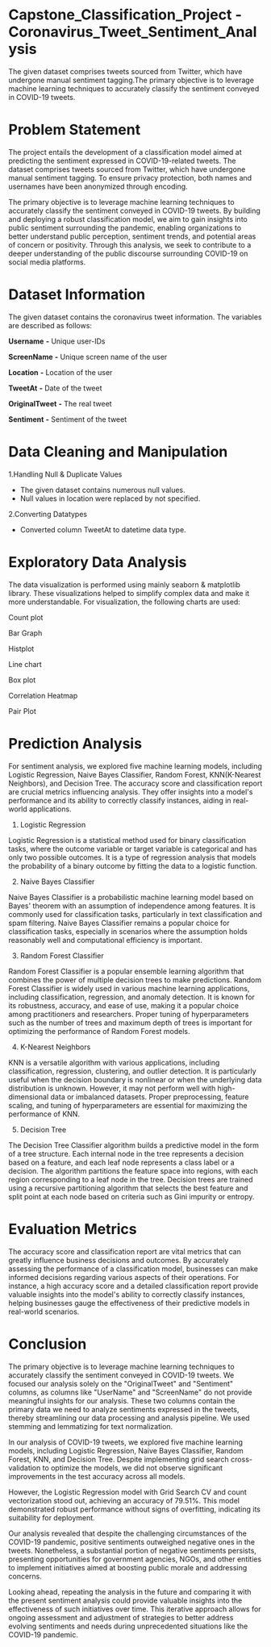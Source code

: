 # Capstone_Classification_Project - Coronavirus_Tweet_Sentiment_Analysis

The given dataset comprises tweets sourced from Twitter, which have undergone manual sentiment tagging.The primary objective is to leverage machine learning techniques to accurately classify the sentiment conveyed in COVID-19 tweets.

# Problem Statement

The project entails the development of a classification model aimed at predicting the sentiment expressed in COVID-19-related tweets. The dataset comprises tweets sourced from Twitter, which have undergone manual sentiment tagging. To ensure privacy protection, both names and usernames have been anonymized through encoding.

The primary objective is to leverage machine learning techniques to accurately classify the sentiment conveyed in COVID-19 tweets. By building and deploying a robust classification model, we aim to gain insights into public sentiment surrounding the pandemic, enabling organizations to better understand public perception, sentiment trends, and potential areas of concern or positivity. Through this analysis, we seek to contribute to a deeper understanding of the public discourse surrounding COVID-19 on social media platforms.

# Dataset Information

The given dataset contains the coronavirus tweet information. The variables are described as follows:

**Username** **-** Unique user-IDs

**ScreenName** **-**  Unique screen name of the user

**Location** **-** Location of the user

**TweetAt** **-** Date of the tweet

**OriginalTweet** **-** The real tweet

**Sentiment** **-** Sentiment of the tweet

# Data Cleaning and Manipulation 

1.Handling Null & Duplicate Values

* The given dataset contains numerous null values.
* Null values in location were replaced by not specified.
 
2.Converting Datatypes

* Converted column TweetAt to datetime data type.


# Exploratory Data Analysis 

The data visualization is performed using mainly seaborn & matplotlib library. These visualizations helped to simplify complex data and make it more understandable. For visualization, the following charts are used:

Count plot

Bar Graph

Histplot

Line chart

Box plot

Correlation Heatmap

Pair Plot

# Prediction Analysis

For sentiment analysis, we explored five machine learning models, including Logistic Regression, Naive Bayes Classifier, Random Forest, KNN(K-Nearest Neighbors), and Decision Tree. The accuracy score and classification report are crucial metrics influencing analysis. They offer insights into a model's performance and its ability to correctly classify instances, aiding in real-world applications.

1. Logistic Regression

Logistic Regression is a statistical method used for binary classification tasks, where the outcome variable or target variable is categorical and has only two possible outcomes. It is a type of regression analysis that models the probability of a binary outcome by fitting the data to a logistic function.

2. Naive Bayes Classifier

Naive Bayes Classifier is a probabilistic machine learning model based on Bayes' theorem with an assumption of independence among features. It is commonly used for classification tasks, particularly in text classification and spam filtering. Naive Bayes Classifier remains a popular choice for classification tasks, especially in scenarios where the assumption holds reasonably well and computational efficiency is important.

3. Random Forest Classifier

Random Forest Classifier is a popular ensemble learning algorithm that combines the power of multiple decision trees to make predictions. Random Forest Classifier is widely used in various machine learning applications, including classification, regression, and anomaly detection. It is known for its robustness, accuracy, and ease of use, making it a popular choice among practitioners and researchers. Proper tuning of hyperparameters such as the number of trees and maximum depth of trees is important for optimizing the performance of Random Forest models.

4. K-Nearest Neighbors
 
KNN is a versatile algorithm with various applications, including classification, regression, clustering, and outlier detection. It is particularly useful when the decision boundary is nonlinear or when the underlying data distribution is unknown. However, it may not perform well with high-dimensional data or imbalanced datasets. Proper preprocessing, feature scaling, and tuning of hyperparameters are essential for maximizing the performance of KNN.

5. Decision Tree
 
The Decision Tree Classifier algorithm builds a predictive model in the form of a tree structure. Each internal node in the tree represents a decision based on a feature, and each leaf node represents a class label or a decision. The algorithm partitions the feature space into regions, with each region corresponding to a leaf node in the tree. Decision trees are trained using a recursive partitioning algorithm that selects the best feature and split point at each node based on criteria such as Gini impurity or entropy.

# Evaluation Metrics

The accuracy score and classification report are vital metrics that can greatly influence business decisions and outcomes. By accurately assessing the performance of a classification model, businesses can make informed decisions regarding various aspects of their operations. For instance, a high accuracy score and a detailed classification report provide valuable insights into the model's ability to correctly classify instances, helping businesses gauge the effectiveness of their predictive models in real-world scenarios.

# Conclusion

The primary objective is to leverage machine learning techniques to accurately classify the sentiment conveyed in COVID-19 tweets. We focused our analysis solely on the "OriginalTweet" and "Sentiment" columns, as columns like "UserName" and "ScreenName" do not provide meaningful insights for our analysis. These two columns contain the primary data we need to analyze sentiments expressed in the tweets, thereby streamlining our data processing and analysis pipeline. We used stemming and lemmatizing for text normalization.

In our analysis of COVID-19 tweets, we explored five machine learning models, including Logistic Regression, Naive Bayes Classifier, Random Forest, KNN, and Decision Tree. Despite implementing grid search cross-validation to optimize the models, we did not observe significant improvements in the test accuracy across all models.

However, the Logistic Regression model with Grid Search CV and count vectorization stood out, achieving an accuracy of 79.51%. This model demonstrated robust performance without signs of overfitting, indicating its suitability for deployment.

Our analysis revealed that despite the challenging circumstances of the COVID-19 pandemic, positive sentiments outweighed negative ones in the tweets. Nonetheless, a substantial portion of negative sentiments persists, presenting opportunities for government agencies, NGOs, and other entities to implement initiatives aimed at boosting public morale and addressing concerns.

Looking ahead, repeating the analysis in the future and comparing it with the present sentiment analysis could provide valuable insights into the effectiveness of such initiatives over time. This iterative approach allows for ongoing assessment and adjustment of strategies to better address evolving sentiments and needs during unprecedented situations like the COVID-19 pandemic.
